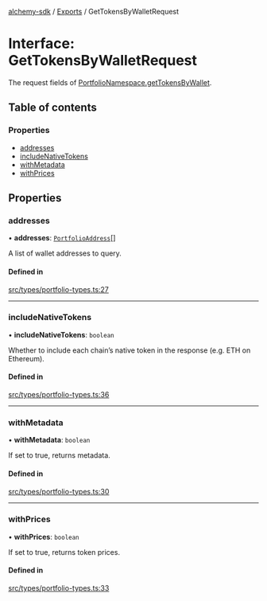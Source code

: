 [alchemy-sdk](../README.md) / [Exports](../modules.md) / GetTokensByWalletRequest

# Interface: GetTokensByWalletRequest

The request fields of [PortfolioNamespace.getTokensByWallet](../classes/PortfolioNamespace.md#gettokensbywallet).

## Table of contents

### Properties

- [addresses](GetTokensByWalletRequest.md#addresses)
- [includeNativeTokens](GetTokensByWalletRequest.md#includenativetokens)
- [withMetadata](GetTokensByWalletRequest.md#withmetadata)
- [withPrices](GetTokensByWalletRequest.md#withprices)

## Properties

### addresses

• **addresses**: [`PortfolioAddress`](PortfolioAddress.md)[]

A list of wallet addresses to query.

#### Defined in

[src/types/portfolio-types.ts:27](https://github.com/alchemyplatform/alchemy-sdk-js/blob/1ee40cb2/src/types/portfolio-types.ts#L27)

___

### includeNativeTokens

• **includeNativeTokens**: `boolean`

Whether to include each chain’s native token in the response (e.g. ETH on Ethereum).

#### Defined in

[src/types/portfolio-types.ts:36](https://github.com/alchemyplatform/alchemy-sdk-js/blob/1ee40cb2/src/types/portfolio-types.ts#L36)

___

### withMetadata

• **withMetadata**: `boolean`

If set to true, returns metadata.

#### Defined in

[src/types/portfolio-types.ts:30](https://github.com/alchemyplatform/alchemy-sdk-js/blob/1ee40cb2/src/types/portfolio-types.ts#L30)

___

### withPrices

• **withPrices**: `boolean`

If set to true, returns token prices.

#### Defined in

[src/types/portfolio-types.ts:33](https://github.com/alchemyplatform/alchemy-sdk-js/blob/1ee40cb2/src/types/portfolio-types.ts#L33)
